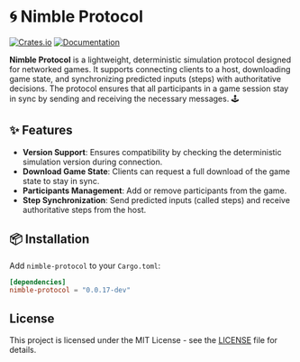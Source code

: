 # 🌀 Nimble Protocol

[![Crates.io](https://img.shields.io/crates/v/nimble-protocol)](https://crates.io/crates/nimble-protocol)
[![Documentation](https://docs.rs/nimble-protocol/badge.svg)](https://docs.rs/nimble-protocol)

**Nimble Protocol** is a lightweight, deterministic simulation protocol designed for networked games.
It supports connecting clients to a host, downloading game state, and synchronizing predicted
inputs (steps) with authoritative decisions. The protocol ensures that all participants in a game
session stay in sync by sending and receiving the necessary messages. 🕹️

## ✨ Features

- **Version Support**: Ensures compatibility by checking the deterministic simulation version during connection.
- **Download Game State**: Clients can request a full download of the game state to stay in sync.
- **Participants Management**: Add or remove participants from the game.
- **Step Synchronization**: Send predicted inputs (called steps) and receive authoritative steps from the host.

## 📦 Installation

Add `nimble-protocol` to your `Cargo.toml`:

```toml
[dependencies]
nimble-protocol = "0.0.17-dev"
```

## License

This project is licensed under the MIT License - see the [LICENSE](LICENSE) file for details.
